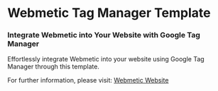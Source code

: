 # Webmetic Tag Manager Template

### Integrate Webmetic into Your Website with Google Tag Manager

Effortlessly integrate Webmetic into your website using Google Tag Manager through this template.

For further information, please visit:
[Webmetic Website](https://webmetic.de)
